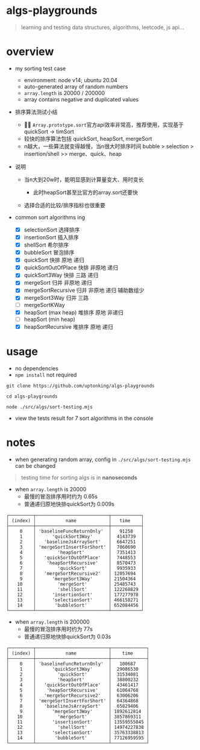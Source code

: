 # algs-playgrounds

> learning and testing data structures, algorithms, leetcode, js api...

# overview
- my sorting test case
  - environment: node v14; ubuntu 20.04
  - auto-generated array of random numbers
  - `array.length` is 20000 / 200000
  - array contains negative and duplicated values

- 排序算法测试小结
  - 👍🏻️ `Array.prototype.sort`官方api效率非常高，推荐使用，实现基于quickSort -> timSort
  - 较快的排序算法包括 quickSort, heapSort, mergeSort
  - n越大，一些算法就变得越慢，当n很大时排序时间 bubble > selection > insertion/shell >> merge、quick、heap

- 说明
  - 当n大到20w时，能明显感到计算量变大、用时变长
     - 此时heapSort甚至比官方的array.sort还要快

  - 选择合适的比较/排序指标也很重要

- common sort algorithms ing
  - [x] selectionSort 选择排序
  - [x] insertionSort 插入排序
  - [x] shellSort 希尔排序
  - [x] bubbleSort 冒泡排序
  - [x] quickSort 快排 原地 递归
  - [x] quickSortOutOfPlace 快排 非原地 递归
  - [x] quickSort3Way 快排 三路 递归
  - [x] mergeSort 归并 非原地 递归
  - [x] mergeSortRecursive 归并 非原地 递归 辅助数组少
  - [x] mergeSort3Way 归并 三路
  - [ ] mergeSortKWay
  - [x] heapSort (max heap) 堆排序 原地 非递归
  - [ ] heapSort (min heap)
  - [x] heapSortRecursive 堆排序 原地 递归
# usage
- no dependencies
- `npm install` not required

```shell
git clone https://github.com/uptonking/algs-playgrounds

cd algs-playgrounds

node ./src/algs/sort-testing.mjs
```

- view the tests result for 7 sort algorithms in the console
# notes
-  when generating random array, config in `./src/algs/sort-testing.mjs` can be changed

> testing time for sorting algs is in **nanoseconds**

- when `array.length` is 20000
  - 最慢的冒泡排序用时约为  0.65s
  - 普通递归原地快排quickSort为  0.009s

```
┌─────────┬───────────────────────────┬───────────┐
│ (index) │           name            │   time    │
├─────────┼───────────────────────────┼───────────┤
│    0    │ 'baselineFuncReturnOnly'  │   91258   │
│    1    │      'quickSort3Way'      │  4143739  │
│    2    │   'baselineJsArraySort'   │  6647251  │
│    3    │ 'mergeSortInsertForShort' │  7060690  │
│    4    │        'heapSort'         │  7351413  │
│    5    │   'quickSortOutOfPlace'   │  7448553  │
│    6    │    'heapSortRecursive'    │  8570473  │
│    7    │        'quickSort'        │  9935933  │
│    8    │   'mergeSortRecursive2'   │ 12057694  │
│    9    │      'mergeSort3Way'      │ 21504364  │
│   10    │        'mergeSort'        │ 25485743  │
│   11    │        'shellSort'        │ 122268829 │
│   12    │      'insertionSort'      │ 177277978 │
│   13    │      'selectionSort'      │ 466158271 │
│   14    │       'bubbleSort'        │ 652084456 │
└─────────┴───────────────────────────┴───────────┘

```

- when `array.length` is 200000
  - 最慢的冒泡排序用时约为  77s
  - 普通递归原地快排quickSort为  0.03s

```
┌─────────┬───────────────────────────┬─────────────┐
│ (index) │           name            │    time     │
├─────────┼───────────────────────────┼─────────────┤
│    0    │ 'baselineFuncReturnOnly'  │   100687    │
│    1    │      'quickSort3Way'      │  29086530   │
│    2    │        'quickSort'        │  31534081   │
│    3    │        'heapSort'         │  38800232   │
│    4    │   'quickSortOutOfPlace'   │  43461417   │
│    5    │    'heapSortRecursive'    │  61064768   │
│    6    │   'mergeSortRecursive2'   │  63006206   │
│    7    │ 'mergeSortInsertForShort' │  64364868   │
│    8    │   'baselineJsArraySort'   │  65829406   │
│    9    │      'mergeSort3Way'      │ 1892612814  │
│   10    │        'mergeSort'        │ 3857869311  │
│   11    │      'insertionSort'      │ 13559555845 │
│   12    │        'shellSort'        │ 14974227838 │
│   13    │      'selectionSort'      │ 35763338813 │
│   14    │       'bubbleSort'        │ 77126959595 │
└─────────┴───────────────────────────┴─────────────┘

```
